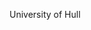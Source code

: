 [//]: # (Created by ./bin/manage_files.pl from ./species/Meloidogyne_arenaria/PRJNA340324/Meloidogyne_arenaria_PRJNA340324.summary.html on Thu Jun 11 13:44:39 2020)
University of Hull

